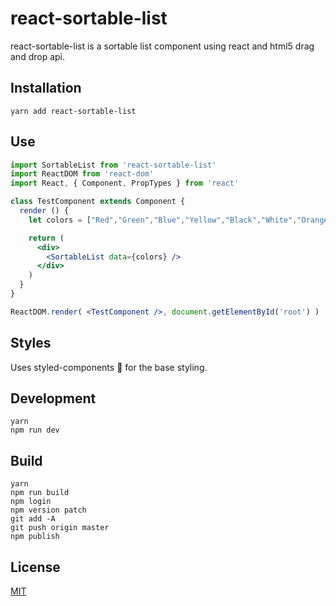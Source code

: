 # react-sortable-list

react-sortable-list is a sortable list component using react and html5 drag and drop api.

## Installation

`yarn add react-sortable-list`

## Use

```jsx
import SortableList from 'react-sortable-list'
import ReactDOM from 'react-dom'
import React, { Component, PropTypes } from 'react'

class TestComponent extends Component {
  render () {
    let colors = ["Red","Green","Blue","Yellow","Black","White","Orange"];

    return (
      <div>
        <SortableList data={colors} />
      </div>
    )
  }
}

ReactDOM.render( <TestComponent />, document.getElementById('root') )
```

## Styles

Uses styled-components 💅 for the base styling.

## Development
    yarn
    npm run dev

## Build
    yarn
    npm run build
    npm login
    npm version patch
    git add -A
    git push origin master
    npm publish

## License

[MIT](http://isekivacenz.mit-license.org/)
